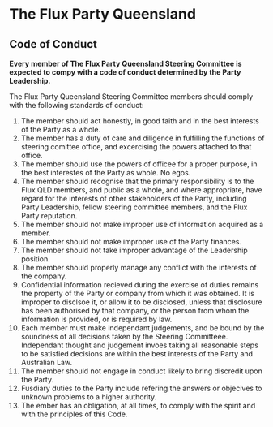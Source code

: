 # The Flux Party Queensland
## Code of Conduct

**Every member of The Flux Party Queensland Steering Committee is expected to compy with a code of conduct determined by the Party Leadership.**

The Flux Party Queensland Steering Committee members should comply with the following standards of conduct:

1.  The member should act honestly, in good faith and in the best interests of the Party as a whole.
2.  The member has a duty of care and diligence in fulfilling the functions of steering comittee office, and excercising the powers attached to that office.
3.  The member should use the powers of officee for a proper purpose, in the best interestes of the Party as whole.  No egos.
4.  The member should recognise that the primary responsibility is to the Flux QLD members, and public as a whole, and where appropriate, have regard for the interests of other stakeholders of the Party, including Party Leadership, fellow steering committee members, and the Flux Party reputation.
5.  The member should not make improper use of information acquired as a member.
6.  The member should not make improper use of the Party finances.
7.  The member should not take improper advantage of the Leadership position.
8.  The member should properly manage any conflict with the interests of the company.
9.  Confidential information recieved during the exercise of duties remains the property of the Party or company from which it was obtained.  It is improper to disclsoe it, or allow it to be disclosed, unless that disclosure has been authorised by that company, or the person from whom the information is provided, or is required by law.
10. Each member must make independant judgements, and be bound by the soundness of all decisions taken by the Steering Committeee.  Independant thought and judgement invoes taking all reasonable steps to be satisfied decisions are within the best interests of the Party and Australian Law.
11.  The member should not engage in conduct likely to bring discredit upon the Party.
12.  Fusdiary duties to the Party include refering the answers or objecives to unknown problems to a higher authority.
12.  The ember has an obligation, at all times, to comply with the spirit and with the principles of this Code.   